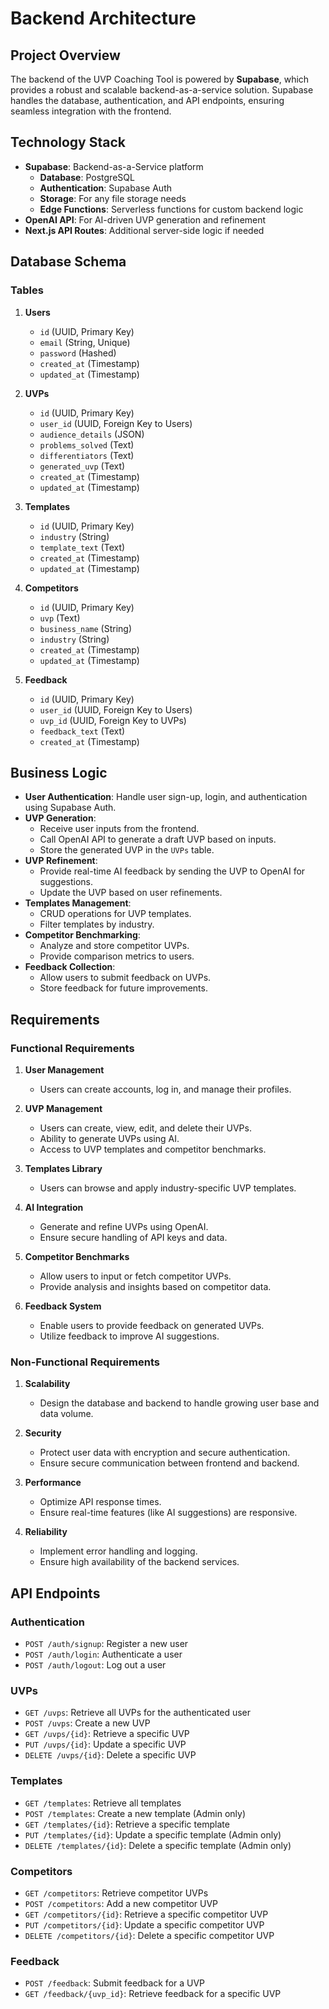 # Backend Architecture

## Project Overview

The backend of the UVP Coaching Tool is powered by **Supabase**, which provides a robust and scalable backend-as-a-service solution. Supabase handles the database, authentication, and API endpoints, ensuring seamless integration with the frontend.

## Technology Stack

- **Supabase**: Backend-as-a-Service platform
  - **Database**: PostgreSQL
  - **Authentication**: Supabase Auth
  - **Storage**: For any file storage needs
  - **Edge Functions**: Serverless functions for custom backend logic
- **OpenAI API**: For AI-driven UVP generation and refinement
- **Next.js API Routes**: Additional server-side logic if needed

## Database Schema

### Tables

1. **Users**
   - `id` (UUID, Primary Key)
   - `email` (String, Unique)
   - `password` (Hashed)
   - `created_at` (Timestamp)
   - `updated_at` (Timestamp)

2. **UVPs**
   - `id` (UUID, Primary Key)
   - `user_id` (UUID, Foreign Key to Users)
   - `audience_details` (JSON)
   - `problems_solved` (Text)
   - `differentiators` (Text)
   - `generated_uvp` (Text)
   - `created_at` (Timestamp)
   - `updated_at` (Timestamp)

3. **Templates**
   - `id` (UUID, Primary Key)
   - `industry` (String)
   - `template_text` (Text)
   - `created_at` (Timestamp)
   - `updated_at` (Timestamp)

4. **Competitors**
   - `id` (UUID, Primary Key)
   - `uvp` (Text)
   - `business_name` (String)
   - `industry` (String)
   - `created_at` (Timestamp)
   - `updated_at` (Timestamp)

5. **Feedback**
   - `id` (UUID, Primary Key)
   - `user_id` (UUID, Foreign Key to Users)
   - `uvp_id` (UUID, Foreign Key to UVPs)
   - `feedback_text` (Text)
   - `created_at` (Timestamp)

## Business Logic

- **User Authentication**: Handle user sign-up, login, and authentication using Supabase Auth.
- **UVP Generation**: 
  - Receive user inputs from the frontend.
  - Call OpenAI API to generate a draft UVP based on inputs.
  - Store the generated UVP in the `UVPs` table.
- **UVP Refinement**:
  - Provide real-time AI feedback by sending the UVP to OpenAI for suggestions.
  - Update the UVP based on user refinements.
- **Templates Management**:
  - CRUD operations for UVP templates.
  - Filter templates by industry.
- **Competitor Benchmarking**:
  - Analyze and store competitor UVPs.
  - Provide comparison metrics to users.
- **Feedback Collection**:
  - Allow users to submit feedback on UVPs.
  - Store feedback for future improvements.

## Requirements

### Functional Requirements

1. **User Management**
   - Users can create accounts, log in, and manage their profiles.
   
2. **UVP Management**
   - Users can create, view, edit, and delete their UVPs.
   - Ability to generate UVPs using AI.
   - Access to UVP templates and competitor benchmarks.
   
3. **Templates Library**
   - Users can browse and apply industry-specific UVP templates.
   
4. **AI Integration**
   - Generate and refine UVPs using OpenAI.
   - Ensure secure handling of API keys and data.

5. **Competitor Benchmarks**
   - Allow users to input or fetch competitor UVPs.
   - Provide analysis and insights based on competitor data.

6. **Feedback System**
   - Enable users to provide feedback on generated UVPs.
   - Utilize feedback to improve AI suggestions.

### Non-Functional Requirements

1. **Scalability**
   - Design the database and backend to handle growing user base and data volume.
   
2. **Security**
   - Protect user data with encryption and secure authentication.
   - Ensure secure communication between frontend and backend.
   
3. **Performance**
   - Optimize API response times.
   - Ensure real-time features (like AI suggestions) are responsive.

4. **Reliability**
   - Implement error handling and logging.
   - Ensure high availability of the backend services.

## API Endpoints

### Authentication

- `POST /auth/signup`: Register a new user
- `POST /auth/login`: Authenticate a user
- `POST /auth/logout`: Log out a user

### UVPs

- `GET /uvps`: Retrieve all UVPs for the authenticated user
- `POST /uvps`: Create a new UVP
- `GET /uvps/{id}`: Retrieve a specific UVP
- `PUT /uvps/{id}`: Update a specific UVP
- `DELETE /uvps/{id}`: Delete a specific UVP

### Templates

- `GET /templates`: Retrieve all templates
- `POST /templates`: Create a new template (Admin only)
- `GET /templates/{id}`: Retrieve a specific template
- `PUT /templates/{id}`: Update a specific template (Admin only)
- `DELETE /templates/{id}`: Delete a specific template (Admin only)

### Competitors

- `GET /competitors`: Retrieve competitor UVPs
- `POST /competitors`: Add a new competitor UVP
- `GET /competitors/{id}`: Retrieve a specific competitor UVP
- `PUT /competitors/{id}`: Update a specific competitor UVP
- `DELETE /competitors/{id}`: Delete a specific competitor UVP

### Feedback

- `POST /feedback`: Submit feedback for a UVP
- `GET /feedback/{uvp_id}`: Retrieve feedback for a specific UVP

